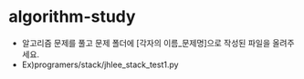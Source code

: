 # algorithm-study

* 알고리즘 문제를 풀고 문제 폴더에 [각자의 이름_문제명]으로 작성된 파일을 올려주세요.
* Ex)programers/stack/jhlee_stack_test1.py
